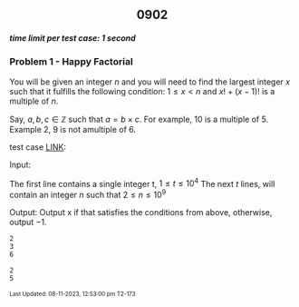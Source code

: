 <h2 align="center">0902</h2>

##### time limit per test case: 1 second 

### Problem 1 - Happy Factorial

You will be given an integer $n$ and you will need to find the largest integer $x$ such that it fulfills the following condition: $1 \leq x < n$ and $x! + (x-1)!$ is a multiple of $n$.

Say, $a,b,c \in \mathbb{Z}$ such that $a = b \times c$. For example, 10 is a multiple of 5. Example 2, 9 is not amultiple of 6.

test case [LINK](https://github.com/JeffreyChan0913/INTERMEDIATE/blob/main/0902/testcase.txt):

Input:

The first line contains a single integer t, $1 \leq t \leq 10^4$
The next $t$ lines, will contain an integer $n$ such that $2 \leq n \leq 10^9$

Output:
Output x if that satisfies the conditions from above, otherwise, output $-1$.

```
2
3
6
```

```
2
5
```

<font size = 1>Last Updated: 08-11-2023, 12:53:00 pm T2-173</font>

